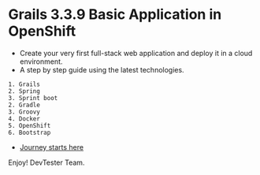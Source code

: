# Grails 3.3.9 Basic Application in OpenShift

- Create your very first full-stack web application and deploy it in a cloud environment.
- A step by step guide using the latest technologies.

```
1. Grails 
2. Spring 
3. Sprint boot 
2. Gradle 
3. Groovy 
4. Docker
5. OpenShift
6. Bootstrap
```

- [Journey starts here](https://github.com/devtester-ro/devtester-grails-openshift-docs/blob/master/0-Readme.adoc)

Enjoy!
DevTester Team.
